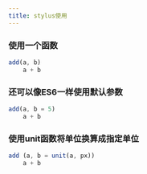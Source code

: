 ```yaml
---
title: stylus使用
---
```


###  使用一个函数
``` js
add(a, b)
    a + b
```

### 还可以像ES6一样使用默认参数
``` js
add(a, b = 5)
    a + b
```


### 使用unit函数将单位换算成指定单位
``` js
add (a, b = unit(a, px))
    a + b
```